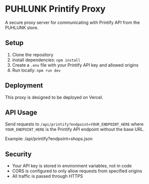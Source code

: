 # PUHLUNK Printify Proxy

A secure proxy server for communicating with Printify API from the PUHLUNK store.

## Setup

1. Clone the repository
2. Install dependencies: `npm install`
3. Create a `.env` file with your Printify API key and allowed origins
4. Run locally: `npm run dev`

## Deployment

This proxy is designed to be deployed on Vercel.

## API Usage

Send requests to `/api/printify?endpoint=YOUR_ENDPOINT_HERE` where `YOUR_ENDPOINT_HERE` is the Printify API endpoint without the base URL.

Example:
/api/printify?endpoint=shops.json

## Security

- Your API key is stored in environment variables, not in code
- CORS is configured to only allow requests from specified origins
- All traffic is passed through HTTPS